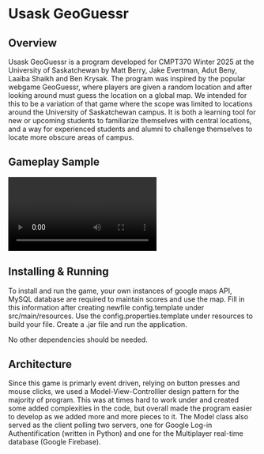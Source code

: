 # Usask GeoGuessr

## Overview
    
Usask GeoGuessr is a program developed for CMPT370 Winter 2025 at the University of Saskatchewan by Matt Berry,
Jake Evertman, Adut Beny, Laaiba Shaikh and Ben Krysak. The program was inspired by the popular webgame GeoGuessr,
where players are given a random location and after looking around must guess the location on a global map. We 
intended for this to be a variation of that game where the scope was limited to locations around the University
of Saskatchewan campus. It is both a learning tool for new or upcoming students to familiarize themselves with
central locations, and a way for experienced students and alumni to challenge themselves to locate more obscure
areas of campus. 

## Gameplay Sample
![Gameplay Sample](Gameplay/Gameplay_Example.mp4)

## Installing & Running
    
To install and run the game, your own instances of google maps API, MySQL database are required to maintain scores and use the map. 
Fill in this information after creating newfile config.template under src/main/resources. Use the config.properties.template under resources to build your file.
Create a .jar file and run the application.

No other dependencies should be needed.

## Architecture
    
Since this game is primarly event driven, relying on button presses and mouse clicks, we used a Model-View-Controlller
design pattern for the majority of program. This was at times hard to work under and created some added complexities
in the code, but overall made the program easier to develop as we added more and more pieces to it. The Model class
also served as the client polling two servers, one for Google Log-in Authentification (written in Python) 
and one for the Multiplayer real-time database (Google Firebase). 


